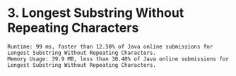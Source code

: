 # 3. Longest Substring Without Repeating Characters

```
Runtime: 99 ms, faster than 12.50% of Java online submissions for Longest Substring Without Repeating Characters.
Memory Usage: 39.9 MB, less than 30.40% of Java online submissions for Longest Substring Without Repeating Characters.
```
